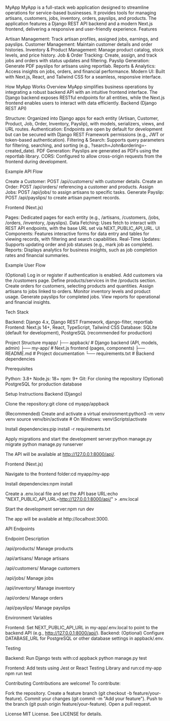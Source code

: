 MyApp
MyApp is a full-stack web application designed to streamline operations for service-based businesses. It provides tools for managing artisans, customers, jobs, inventory, orders, payslips, and products. The application features a Django REST API backend and a modern Next.js frontend, delivering a responsive and user-friendly experience.
Features

Artisan Management: Track artisan profiles, assigned jobs, earnings, and payslips.
Customer Management: Maintain customer details and order histories.
Inventory & Product Management: Manage product catalog, stock levels, and price history.
Job & Order Tracking: Create, assign, and track jobs and orders with status updates and filtering.
Payslip Generation: Generate PDF payslips for artisans using reportlab.
Reports & Analytics: Access insights on jobs, orders, and financial performance.
Modern UI: Built with Next.js, React, and Tailwind CSS for a seamless, responsive interface.

How MyApp Works
Overview
MyApp simplifies business operations by integrating a robust backend API with an intuitive frontend interface. The Django backend exposes RESTful endpoints for all entities, while the Next.js frontend enables users to interact with data efficiently.
Backend (Django REST API)

Structure: Organized into Django apps for each entity (Artisan, Customer, Product, Job, Order, Inventory, Payslip), with models, serializers, views, and URL routes.
Authentication: Endpoints are open by default for development but can be secured with Django REST Framework permissions (e.g., JWT or token-based authentication).
Filtering & Search: Supports query parameters for filtering, searching, and sorting (e.g., ?search=John&ordering=-created_date).
PDF Generation: Payslips are generated as PDFs using the reportlab library.
CORS: Configured to allow cross-origin requests from the frontend during development.

Example API Flow

Create a Customer: POST /api/customers/ with customer details.
Create an Order: POST /api/orders/ referencing a customer and products.
Assign Jobs: POST /api/jobs/ to assign artisans to specific tasks.
Generate Payslip: POST /api/payslips/ to create artisan payment records.

Frontend (Next.js)

Pages: Dedicated pages for each entity (e.g., /artisans, /customers, /jobs, /orders, /inventory, /payslips).
Data Fetching: Uses fetch to interact with REST API endpoints, with the base URL set via NEXT_PUBLIC_API_URL.
UI Components: Features interactive forms for data entry and tables for viewing records, with filtering and search capabilities.
Real-Time Updates: Supports updating order and job statuses (e.g., mark job as complete).
Reports: Displays analytics for business insights, such as job completion rates and financial summaries.

Example User Flow

(Optional) Log in or register if authentication is enabled.
Add customers via the /customers page.
Define products/services in the /products section.
Create orders for customers, selecting products and quantities.
Assign artisans to jobs linked to orders.
Monitor inventory levels and product usage.
Generate payslips for completed jobs.
View reports for operational and financial insights.

Tech Stack

Backend: Django 4.x, Django REST Framework, django-filter, reportlab
Frontend: Next.js 14+, React, TypeScript, Tailwind CSS
Database: SQLite (default for development), PostgreSQL (recommended for production)

Project Structure
myapp/
├── appback/              # Django backend (API, models, admin)
├── my-app/               # Next.js frontend (pages, components)
├── README.md             # Project documentation
└── requirements.txt      # Backend dependencies

Prerequisites

Python: 3.8+
Node.js: 18+
npm: 9+
Git: For cloning the repository
(Optional) PostgreSQL for production database

Setup Instructions
Backend (Django)

Clone the repository:git clone <repository-url>
cd myapp/appback


(Recommended) Create and activate a virtual environment:python3 -m venv venv
source venv/bin/activate  # On Windows: venv\Scripts\activate


Install dependencies:pip install -r requirements.txt


Apply migrations and start the development server:python manage.py migrate
python manage.py runserver

The API will be available at http://127.0.0.1:8000/api/.

Frontend (Next.js)

Navigate to the frontend folder:cd myapp/my-app


Install dependencies:npm install


Create a .env.local file and set the API base URL:echo "NEXT_PUBLIC_API_URL=http://127.0.0.1:8000/api/" > .env.local


Start the development server:npm run dev

The app will be available at http://localhost:3000.

API Endpoints



Endpoint
Description



/api/products/
Manage products


/api/artisans/
Manage artisans


/api/customers/
Manage customers


/api/jobs/
Manage jobs


/api/inventory/
Manage inventory


/api/orders/
Manage orders


/api/payslips/
Manage payslips


Environment Variables

Frontend: Set NEXT_PUBLIC_API_URL in my-app/.env.local to point to the backend API (e.g., http://127.0.0.1:8000/api/).
Backend: (Optional) Configure DATABASE_URL for PostgreSQL or other database settings in appback/.env.

Testing

Backend: Run Django tests with:cd appback
python manage.py test


Frontend: Add tests using Jest or React Testing Library and run:cd my-app
npm run test



Contributing
Contributions are welcome! To contribute:

Fork the repository.
Create a feature branch (git checkout -b feature/your-feature).
Commit your changes (git commit -m "Add your feature").
Push to the branch (git push origin feature/your-feature).
Open a pull request.

License
MIT License. See LICENSE for details.